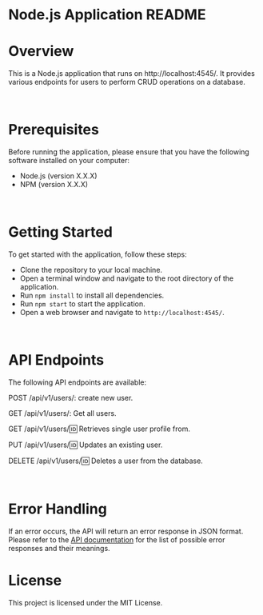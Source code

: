 # **Node.js Application README**

# Overview

This is a Node.js application that runs on http://localhost:4545/. It provides various endpoints for users to perform CRUD operations on a database.

<br>

# Prerequisites

Before running the application, please ensure that you have the following software installed on your computer:

- Node.js (version X.X.X) 
- NPM (version X.X.X) 

<br>

# Getting Started

To get started with the application, follow these steps:

- Clone the repository to your local machine.
- Open a terminal window and navigate to the root directory of the application.
- Run `npm install` to install all dependencies.
- Run `npm start` to start the application.
- Open a web browser and navigate to `http://localhost:4545/`.

<br>

# API Endpoints

The following API endpoints are available:

POST /api/v1/users/: create new user.

GET /api/v1/users/: Get all users.

GET /api/v1/users/:id: Retrieves single user profile from.

PUT /api/v1/users/:id: Updates an existing user.

DELETE /api/v1/users/:id: Deletes a user from the database.

<br>

# Error Handling

If an error occurs, the API will return an error response in JSON format. Please refer to the [API documentation](./APIDocumentation.md) for the list of possible error responses and their meanings.

# License

This project is licensed under the MIT License.

